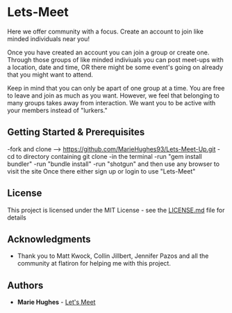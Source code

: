 # Lets-Meet

Here we offer community with a focus. Create an account to join like minded individuals near you!

Once you have created an account you can join a group or create one. Through those groups of like minded indiviuals you can post meet-ups with a location, date and time, OR there might be some event's going on already that you might want to attend.

Keep in mind that you can only be apart of one group at a time. You are free to leave and join as much as you want. However, we feel that belonging to many groups takes away from interaction. We want you to be active with your members instead of "lurkers."

## Getting Started & Prerequisites

-fork and clone --> https://github.com/MarieHughes93/Lets-Meet-Up.git 
-cd to directory containing git clone -in the terminal
-run "gem install bundler" 
-run "bundle install" 
-run "shotgun" and then use any browser to visit the site
Once there either sign up or login to use "Lets-Meet"

## License

This project is licensed under the MIT License - see the [LICENSE.md](LICENSE.md) file for details

## Acknowledgments

* Thank you to Matt Kwock, Collin Jillbert, Jennifer Pazos and all the community at flatiron for helping me with this project.

## Authors

* **Marie Hughes** -  [Let's Meet](https://github.com/MarieHughes93/Lets-Meet-Up)
